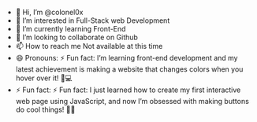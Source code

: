 - 👋 Hi, I’m @colonel0x
- 👀 I’m interested in Full-Stack web Development 
- 🌱 I’m currently learning  Front-End
- 💞️ I’m looking to collaborate on Github
- 📫 How to reach me Not available at this time
- 😄 Pronouns: ⚡ Fun fact: I’m learning front-end development and my latest achievement is making a website that changes colors when you hover over it! 🎨💻
- ⚡ Fun fact: ⚡ Fun fact: I just learned how to create my first interactive web page using JavaScript, and now I’m obsessed with making buttons do cool things! 🎉🔘



<!---
colonel0x/colonel0x is a ✨ special ✨ repository because its `README.md` (this file) appears on your GitHub profile.
You can click the Preview link to take a look at your changes.
--->
